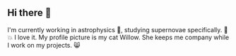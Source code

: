 ## Hi there 👋

<!--
**Thressay/Thressay** is a ✨ _special_ ✨ repository because its `README.md` (this file) appears on your GitHub profile.

Here are some ideas to get you started:

- 🔭 I’m currently working on ...
- 🌱 I’m currently learning ...
- 👯 I’m looking to collaborate on ...
- 🤔 I’m looking for help with ...
- 💬 Ask me about ...
- 📫 How to reach me: ...
- 😄 Pronouns: ...
- ⚡ Fun fact: ...
-->

I'm currently working in astrophysics :telescope:, studying supernovae specifically. :star2: :boom: I love it.
My profile picture is my cat Willow. She keeps me company while I work on my projects. :smile_cat:
